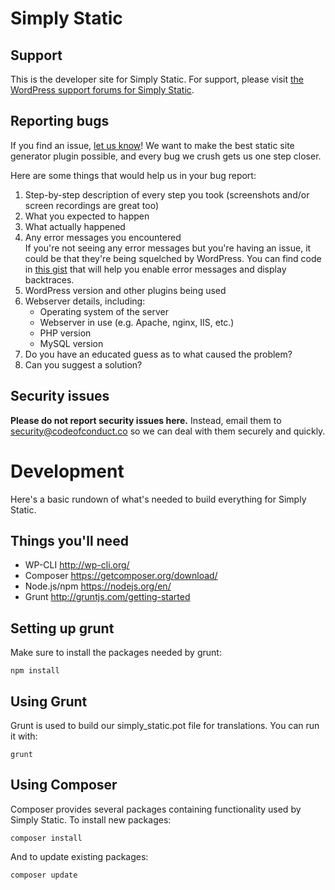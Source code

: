 # Simply Static

## Support

This is the developer site for Simply Static. For support, please visit [the WordPress support forums for Simply Static](https://wordpress.org/support/plugin/simply-static).

## Reporting bugs

If you find an issue, [let us know](https://github.com/codeofconductco/simply-static/issues/new)! We want to make the best static site generator plugin possible, and every bug we crush gets us one step closer.

Here are some things that would help us in your bug report:

1. Step-by-step description of every step you took (screenshots and/or screen recordings are great too)
2. What you expected to happen
3. What actually happened
4. Any error messages you encountered  
    If you're not seeing any error messages but you're having an issue, it could be that they're being squelched by WordPress. You can find code in [this gist](https://gist.github.com/jrfnl/5925642) that will help you enable error messages and display backtraces.
5. WordPress version and other plugins being used
6. Webserver details, including:  
    - Operating system of the server
    - Webserver in use (e.g. Apache, nginx, IIS, etc.)
    - PHP version
    - MySQL version
7. Do you have an educated guess as to what caused the problem?
8. Can you suggest a solution?

## Security issues

**Please do not report security issues here.** Instead, email them to [security@codeofconduct.co](mailto:security@codeofconduct.co) so we can deal with them securely and quickly.

# Development

Here's a basic rundown of what's needed to build everything for Simply Static.

## Things you'll need

- WP-CLI
  http://wp-cli.org/
- Composer
  https://getcomposer.org/download/
- Node.js/npm
  https://nodejs.org/en/
- Grunt
  http://gruntjs.com/getting-started

## Setting up grunt

Make sure to install the packages needed by grunt:

    npm install

## Using Grunt

Grunt is used to build our simply_static.pot file for translations. You can
run it with:

    grunt

## Using Composer

Composer provides several packages containing functionality used by Simply
Static. To install new packages:

    composer install

And to update existing packages:

    composer update
